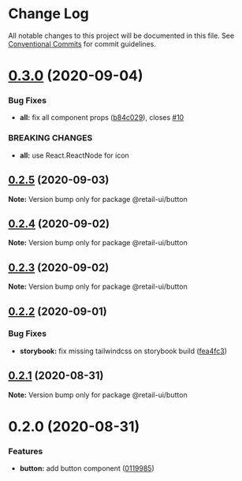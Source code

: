 # Change Log

All notable changes to this project will be documented in this file.
See [Conventional Commits](https://conventionalcommits.org) for commit guidelines.

# [0.3.0](https://github.com/sondh0127/retail-ui/compare/@retail-ui/button@0.2.5...@retail-ui/button@0.3.0) (2020-09-04)

### Bug Fixes

- **all:** fix all component props ([b84c029](https://github.com/sondh0127/retail-ui/commit/b84c0296dbb362d1467cb49544bc30493ea6f2c0)), closes [#10](https://github.com/sondh0127/retail-ui/issues/10)

### BREAKING CHANGES

- **all:** use React.ReactNode for icon

## [0.2.5](https://github.com/sondh0127/retail-ui/compare/@retail-ui/button@0.2.4...@retail-ui/button@0.2.5) (2020-09-03)

**Note:** Version bump only for package @retail-ui/button

## [0.2.4](https://github.com/sondh0127/retail-ui/compare/@retail-ui/button@0.2.3...@retail-ui/button@0.2.4) (2020-09-02)

**Note:** Version bump only for package @retail-ui/button

## [0.2.3](https://github.com/sondh0127/retail-ui/compare/@retail-ui/button@0.2.2...@retail-ui/button@0.2.3) (2020-09-02)

**Note:** Version bump only for package @retail-ui/button

## [0.2.2](https://github.com/sondh0127/retail-ui/compare/@retail-ui/button@0.2.1...@retail-ui/button@0.2.2) (2020-09-01)

### Bug Fixes

- **storybook:** fix missing tailwindcss on storybook build ([fea4fc3](https://github.com/sondh0127/retail-ui/commit/fea4fc3d902588a32e10cf9b1cd3124d23480d78))

## [0.2.1](https://github.com/sondh0127/retail-ui/compare/@retail-ui/button@0.2.0...@retail-ui/button@0.2.1) (2020-08-31)

**Note:** Version bump only for package @retail-ui/button

# 0.2.0 (2020-08-31)

### Features

- **button:** add button component ([0119985](https://github.com/sondh0127/retail-ui/commit/011998509929987d232c7a21554ac67ca664c9bf))
